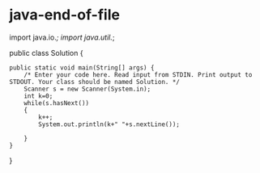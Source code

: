 # java-end-of-file
import java.io.*;
import java.util.*;

public class Solution {

    public static void main(String[] args) {
        /* Enter your code here. Read input from STDIN. Print output to STDOUT. Your class should be named Solution. */
        Scanner s = new Scanner(System.in);
        int k=0;
        while(s.hasNext())
        {
            k++;
            System.out.println(k+" "+s.nextLine());
            
        }
    }
}

